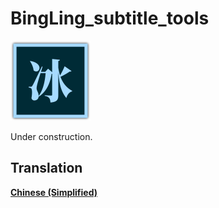 # BingLing_subtitle_tools

<img src="docs/icon/bingling.png" width="128px">

Under construction. 

## Translation

[**Chinese (Simplified)**](docs/README_ZH.md)